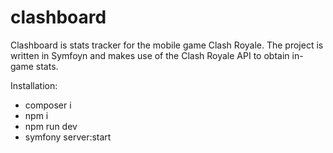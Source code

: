 # clashboard
Clashboard is stats tracker for the mobile game Clash Royale. The project is written in Symfoyn and makes use of the Clash Royale API to obtain in-game stats.

Installation:
- composer i
- npm i
- npm run dev
- symfony server:start
